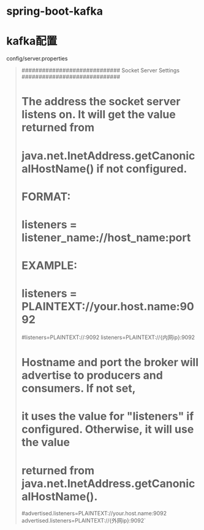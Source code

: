 # spring-boot-kafka

# kafka配置

config/server.properties

>############################# Socket Server Settings #############################
># The address the socket server listens on. It will get the value returned from 
># java.net.InetAddress.getCanonicalHostName() if not configured.
>#   FORMAT:
>#     listeners = listener_name://host_name:port
>#   EXAMPLE:
>#     listeners = PLAINTEXT://your.host.name:9092
>#listeners=PLAINTEXT://:9092
>listeners=PLAINTEXT://{内网ip}:9092
>
># Hostname and port the broker will advertise to producers and consumers. If not set, 
># it uses the value for "listeners" if configured.  Otherwise, it will use the value
># returned from java.net.InetAddress.getCanonicalHostName().
>#advertised.listeners=PLAINTEXT://your.host.name:9092
>advertised.listeners=PLAINTEXT://{外网ip}:9092`
